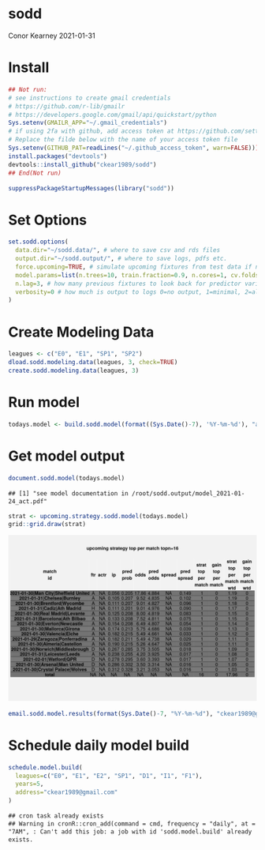 sodd
================
Conor Kearney
2021-01-31

# Install

``` r
## Not run:
# see instructions to create gmail credentials
# https://github.com/r-lib/gmailr
# https://developers.google.com/gmail/api/quickstart/python
Sys.setenv(GMAILR_APP="~/.gmail_credentials")
# if using 2fa with github, add access token at https://github.com/settings/tokens and paste in to a new file
# Replace the filde below with the name of your access token file
Sys.setenv(GITHUB_PAT=readLines("~/.github_access_token", warn=FALSE)))
install.packages("devtools")
devtools::install_github("ckear1989/sodd")
## End(Not run)
```

``` r
suppressPackageStartupMessages(library("sodd"))
```

# Set Options

``` r
set.sodd.options(
  data.dir="~/sodd.data/", # where to save csv and rds files
  output.dir="~/sodd.output/", # where to save logs, pdfs etc.
  force.upcoming=TRUE, # simulate upcoming fixtures from test data if none available
  model.params=list(n.trees=10, train.fraction=0.9, n.cores=1, cv.folds=1), # hyperparameters for model
  n.lag=3, # how many previous fixtures to look back for predictor variables
  verbosity=0 # how much is output to logs 0=no output, 1=minimal, 2=all
)
```

# Create Modeling Data

``` r
leagues <- c("E0", "E1", "SP1", "SP2")
dload.sodd.modeling.data(leagues, 3, check=TRUE)
create.sodd.modeling.data(leagues, 3)
```

# Run model

``` r
todays.model <- build.sodd.model(format((Sys.Date()-7), '%Y-%m-%d'), "act", keep.data=TRUE)
```

# Get model output

``` r
document.sodd.model(todays.model)
```

    ## [1] "see model documentation in /root/sodd.output/model_2021-01-24_act.pdf"

``` r
strat <- upcoming.strategy.sodd.model(todays.model)
grid::grid.draw(strat)
```

![](inst/extdata/README_files/output-1.png)

``` r
email.sodd.model.results(format(Sys.Date()-7, "%Y-%m-%d"), "ckear1989@gmail.com")
```

# Schedule daily model build

``` r
schedule.model.build(
  leagues=c("E0", "E1", "E2", "SP1", "D1", "I1", "F1"),
  years=5,
  address="ckear1989@gmail.com"
)
```

    ## cron task already exists
    ## Warning in cronR::cron_add(command = cmd, frequency = "daily", at = "7AM", : Can't add this job: a job with id 'sodd.model.build' already exists.
